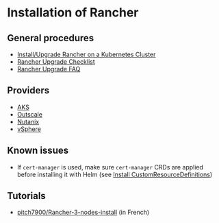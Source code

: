 # Installation of Rancher

## General procedures

* [Install/Upgrade Rancher on a Kubernetes Cluster](https://docs.ranchermanager.rancher.io/pages-for-subheaders/install-upgrade-on-a-kubernetes-cluster)
* [Rancher Upgrade Checklist](https://www.suse.com/support/kb/doc/?id=000020061)
* [Rancher Upgrade FAQ](https://www.suse.com/support/kb/doc/?id=000020727)

## Providers

* [AKS](providers/microsoft-azure.md#install-rancher-on-aks)
* [Outscale](providers/3ds-outscale.md#create-a-rke2-cluster-and-install-rancher-on-it)
* [Nutanix](providers/nutanix.md#rancher--rke-on-nutanix)
* [vSphere](providers/wmware-vsphere.md#install-rancher-in-vsphere)

## Known issues

* If `cert-manager` is used, make sure `cert-manager` CRDs are applied before installing it with Helm (see [Install CustomResourceDefinitions](https://cert-manager.io/docs/installation/helm/#3-install-customresourcedefinitions))

## Tutorials

* [pitch7900/Rancher-3-nodes-install](https://github.com/pitch7900/Rancher-3-nodes-install) (in French)
